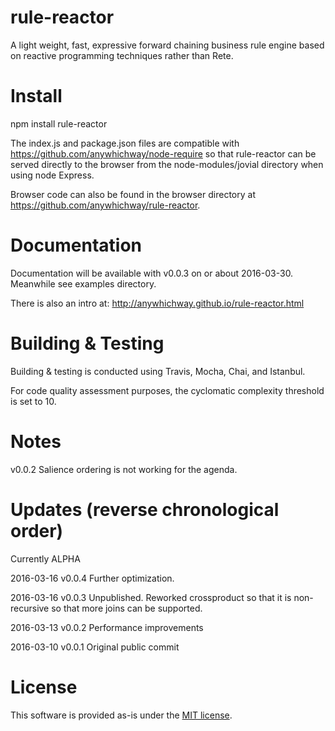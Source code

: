 # rule-reactor

A light weight, fast, expressive forward chaining business rule engine based on reactive programming techniques rather than Rete.

# Install

npm install rule-reactor

The index.js and package.json files are compatible with https://github.com/anywhichway/node-require so that rule-reactor can be served directly to the browser from the node-modules/jovial directory when using node Express.

Browser code can also be found in the browser directory at https://github.com/anywhichway/rule-reactor.

# Documentation

Documentation will be available with v0.0.3 on or about 2016-03-30. Meanwhile see examples directory. 

There is also an intro at: http://anywhichway.github.io/rule-reactor.html

# Building & Testing

Building & testing is conducted using Travis, Mocha, Chai, and Istanbul.

For code quality assessment purposes, the cyclomatic complexity threshold is set to 10.

# Notes

v0.0.2 Salience ordering is not working for the agenda.


# Updates (reverse chronological order)

Currently ALPHA

2016-03-16 v0.0.4 Further optimization.

2016-03-16 v0.0.3 Unpublished. Reworked crossproduct so that it is non-recursive so that more joins can be supported.

2016-03-13 v0.0.2 Performance improvements

2016-03-10 v0.0.1 Original public commit

# License

This software is provided as-is under the [MIT license](http://opensource.org/licenses/MIT).